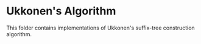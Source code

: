 # Ukkonen's Algorithm #
This folder contains implementations of Ukkonen's
suffix-tree construction algorithm. 
